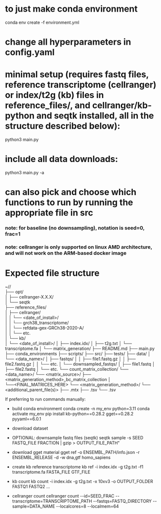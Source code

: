 # to just make conda environment
conda env create -f environment.yml

# change all hyperparameters in config.yaml

# minimal setup (requires fastq files, reference transcriptome (cellranger) or index/t2g (kb) files in reference_files/, and cellranger/kb-python and seqtk installed, all in the structure described below):
python3 main.py

# include all data downloads:
python3 main.py -a

# can also pick and choose which functions to run by running the appropriate file in src

### note: for baseline (no downsampling), notation is seed=0, frac=1

### note: cellranger is only supported on linux AMD architecture, and will not work on the ARM-based docker image

# Expected file structure

~/<root>/  
├── opt/  
│   ├── cellranger-X.X.X/  
│   └── seqtk  
├── reference_files/  
│   ├── cellranger/  
│   │   └── <date_of_install>/  
│   │       └── grch38_transcriptome/  
│   │           └── refdata-gex-GRCh38-2020-A/  
│   │               └── etc.  
│   └── kb/  
│       └── <date_of_install>/
│           ├── index.idx/
│           ├── t2g.txt
│           └── transcriptome.fa
│
└── matrix_generation/
    ├── README.md
    ├── main.py
    ├── conda_environments
    ├── scripts/
    ├── src/
    ├── tests/
    ├── data/
    │   └── <data_name>/
    │       ├── fastqs/
    │       │   ├── file1.fastq.gz
    │       │   ├── file2.fastq.gz
    │       │   └── etc.
    │       └── downsampled_fastqs/
    │           ├── file1.fastq
    │           ├── file2.fastq
    │           └── etc.
    └── count_matrix_collection/
        └── <data_name>/
            └── <matrix_source>/
                ├── <matrix_generation_method>_bc_matrix_collection
                │   └──<FINAL_MATRICES_HERE>
                └── <matrix_generation_method>/
                    └── <additional_parent_file(s)>
                        ├── <matrix>.mtx
                        ├── <genes>.tsv
                        └── <barcodes>.tsv


If preferring to run commands manually:
- build conda environment
conda create -n my_env python=3.11
conda activate my_env
pip install kb-python==0.28.2 gget==0.28.2 pyyaml==6.0.1

- download dataset

- OPTIONAL: downsample fastq files (seqtk)
seqtk sample -s SEED FASTQ_FILE FRACTION | gzip > OUTPUT_FILE_PATH"

- download gget material
gget ref -o ENSEMBL_PATH/info.json -r ENSEMBL_RELEASE -d -w dna,gtf homo_sapiens

- create kb reference transcriptome
kb ref -i index.idx -g t2g.txt -f1 transcriptome.fa FASTA_FILE GTF_FILE

- kb count 
kb count -i index.idx -g t2g.txt -x 10xv3 -o OUTPUT_FOLDER FASTQ1 FASTQ2 ...

- cellranger count
cellranger count --id=SEED_FRAC --transcriptome=TRANSCRIPTOME_PATH --fastqs=FASTQ_DIRECTORY --sample=DATA_NAME --localcores=8 --localmem=64

